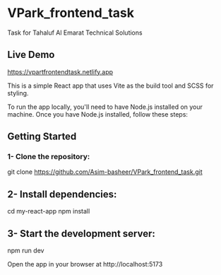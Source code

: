 # VPark_frontend_task

Task for Tahaluf Al Emarat Technical Solutions

## Live Demo

https://vpartfrontendtask.netlify.app

This is a simple React app that uses Vite as the build tool and SCSS for styling.

To run the app locally, you'll need to have Node.js installed on your machine. Once you have Node.js installed, follow these steps:

## Getting Started

### 1- Clone the repository:

git clone https://github.com/Asim-basheer/VPark_frontend_task.git

## 2- Install dependencies:

cd my-react-app
npm install

## 3- Start the development server:

npm run dev

Open the app in your browser at http://localhost:5173
